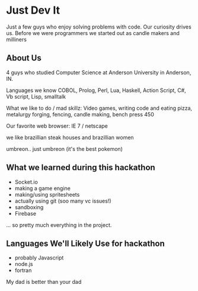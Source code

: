 
# Just Dev It

Just a few guys who enjoy solving problems with code. Our curiosity drives us.
Before we were programmers we started out as candle makers and milliners

## About Us

4 guys who studied Computer Science at Anderson University in Anderson, IN.

Languages we know
COBOL, Prolog, Perl, Lua, Haskell, Action Script, C#, Vb script, Lisp, smalltalk

What we like to do / mad skillz:
Video games, writing code and eating pizza, metalurgy forging, fencing, candle making, bench press 450

Our favorite web browser: IE 7 / netscape

we like brazillian steak houses and brazillian women

umbreon.. just umbreon (it's the best pokemon)

## What we learned during this hackathon
- Socket.io
- making a game engine
- making/using spritesheets
- actually using git (soo many vc issues!)
- sandboxing
- Firebase

... so pretty much everything in the project.

## Languages We'll Likely Use for hackathon

- probably Javascript
- node.js
- fortran

My dad is better than your dad

